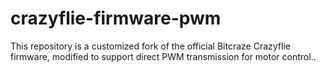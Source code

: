# crazyflie-firmware-pwm
This repository is a customized fork of the official Bitcraze Crazyflie firmware, modified to support direct PWM transmission for motor control..
